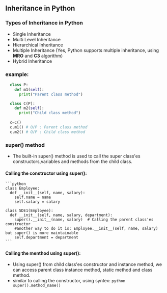## Inheritance in Python

### Types of Inheritance in Python
  - Single Inheritance
  - Multi Level Inheritance
  - Hierarchical Inheritance
  - Multiple Inheritance (Yes, Python supports multiple inheritance, using **MRO** and **C3** algorithm)
  - Hybrid Inheritance

### example:
```Python
  class P:
    def m1(self): 
      print("Parent class method")

  class C(P):
    def m2(self):
      print("Child class method") 
  
  c=C()
  c.m1() # O/P : Parent class method
  c.m2() # O/P : Child class method

```

### super() method

  - The built-in super() method is used to call the super class'es constructors,variables and methods from the child class.

  #### Calling the constructor using super():

    ```python
    class Employee:
      def __init__(self, name, salary):
        self.name = name
        self.salary = salary

    class SDE1(Employee):
      def __init__(self, name, salary, department):
        super().__init__(name, salary)  # Calling the parent class'es constructor
        #another way to do it is: Employee.__init__(self, name, salary) but super() is more maintainable
        self.department = department
    ```

  #### Calling the menthod using super():

   - Using super() from child class'es constructor and instance method, we can access parent class instance method, static method and class method.
   - similar to calling the constructor, using syntex:
    ```python 
     super().method_name()
    ```
